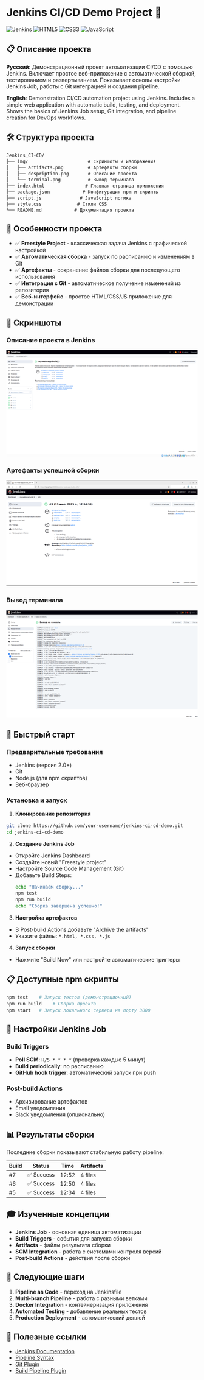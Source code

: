 # Jenkins CI/CD Demo Project 🚀

![Jenkins](https://img.shields.io/badge/Jenkins-D33833?style=for-the-badge&logo=jenkins&logoColor=white)
![HTML5](https://img.shields.io/badge/HTML5-E34F26?style=for-the-badge&logo=html5&logoColor=white)
![CSS3](https://img.shields.io/badge/CSS3-1572B6?style=for-the-badge&logo=css3&logoColor=white)
![JavaScript](https://img.shields.io/badge/JavaScript-F7DF1E?style=for-the-badge&logo=javascript&logoColor=black)

## 📋 Описание проекта

**Русский**: Демонстрационный проект автоматизации CI/CD с помощью Jenkins. Включает простое веб-приложение с автоматической сборкой, тестированием и развертыванием. Показывает основы настройки Jenkins Job, работы с Git интеграцией и создания pipeline.

**English**: Demonstration CI/CD automation project using Jenkins. Includes a simple web application with automatic build, testing, and deployment. Shows the basics of Jenkins Job setup, Git integration, and pipeline creation for DevOps workflows.

## 🛠️ Структура проекта

```
Jenkins_CI-CD/
├── img/                      # Скриншоты и изображения
│   ├── artifacts.png         # Артефакты сборки
│   ├── despription.png       # Описание проекта
│   └── terminal.png          # Вывод терминала
├── index.html               # Главная страница приложения
├── package.json            # Конфигурация npm и скрипты
├── script.js              # JavaScript логика
├── style.css             # Стили CSS
└── README.md            # Документация проекта
```

## 🎯 Особенности проекта

- ✅ **Freestyle Project** - классическая задача Jenkins с графической настройкой
- ✅ **Автоматическая сборка** - запуск по расписанию и изменениям в Git
- ✅ **Артефакты** - сохранение файлов сборки для последующего использования
- ✅ **Интеграция с Git** - автоматическое получение изменений из репозитория
- ✅ **Веб-интерфейс** - простое HTML/CSS/JS приложение для демонстрации

## 📸 Скриншоты

### Описание проекта в Jenkins
![Project Description](./img/despription.png)

### Артефакты успешной сборки
![Build Artifacts](./img/artifacts.png)

### Вывод терминала
![Terminal Output](./img/terminal.png)

## 🚀 Быстрый старт

### Предварительные требования
- Jenkins (версия 2.0+)
- Git
- Node.js (для npm скриптов)
- Веб-браузер

### Установка и запуск

1. **Клонирование репозитория**
```bash
git clone https://github.com/your-username/jenkins-ci-cd-demo.git
cd jenkins-ci-cd-demo
```

2. **Создание Jenkins Job**
- Откройте Jenkins Dashboard
- Создайте новый "Freestyle project"
- Настройте Source Code Management (Git)
- Добавьте Build Steps:
  ```bash
  echo "Начинаем сборку..."
  npm test
  npm run build
  echo "Сборка завершена успешно!"
  ```

3. **Настройка артефактов**
- В Post-build Actions добавьте "Archive the artifacts"
- Укажите файлы: `*.html, *.css, *.js`

4. **Запуск сборки**
- Нажмите "Build Now" или настройте автоматические триггеры

## 📋 Доступные npm скрипты

```bash
npm test    # Запуск тестов (демонстрационный)
npm run build    # Сборка проекта
npm start   # Запуск локального сервера на порту 3000
```

## 🔧 Настройки Jenkins Job

### Build Triggers
- **Poll SCM**: `H/5 * * * *` (проверка каждые 5 минут)
- **Build periodically**: по расписанию
- **GitHub hook trigger**: автоматический запуск при push

### Post-build Actions
- Архивирование артефактов
- Email уведомления
- Slack уведомления (опционально)

## 📊 Результаты сборки

Последние сборки показывают стабильную работу pipeline:

| Build | Status | Time | Artifacts |
|-------|--------|------|-----------|
| #7 | ✅ Success | 12:52 | 4 files |
| #6 | ✅ Success | 12:50 | 4 files |
| #5 | ✅ Success | 12:34 | 4 files |

## 🎓 Изученные концепции

- **Jenkins Job** - основная единица автоматизации
- **Build Triggers** - события для запуска сборки
- **Artifacts** - файлы результата сборки
- **SCM Integration** - работа с системами контроля версий
- **Post-build Actions** - действия после сборки

## 🚀 Следующие шаги

1. **Pipeline as Code** - переход на Jenkinsfile
2. **Multi-branch Pipeline** - работа с разными ветками
3. **Docker Integration** - контейнеризация приложения
4. **Automated Testing** - добавление реальных тестов
5. **Production Deployment** - автоматический деплой

## 📝 Полезные ссылки

- [Jenkins Documentation](https://www.jenkins.io/doc/)
- [Pipeline Syntax](https://www.jenkins.io/doc/book/pipeline/syntax/)
- [Git Plugin](https://plugins.jenkins.io/git/)
- [Build Pipeline Plugin](https://plugins.jenkins.io/build-pipeline-plugin/)

